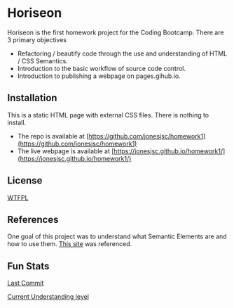 # Horiseon

Horiseon is the first homework project for the Coding Bootcamp.  There are 3 primary objectives
* Refactoring / beautify code through the use and understanding of HTML / CSS Semantics.
* Introduction to the basic workflow of source code control.
* Introduction to publishing a webpage on pages.gihub.io.

## Installation

This is a static HTML page with external CSS files.  There is nothing to install.  
* The repo is available at [https://github.com/jonesjsc/homework1](https://github.com/jonesjsc/homework1)
* The live webpage is available at [https://jonesjsc.github.io/homework1/](https://jonesjsc.github.io/homework1/)

## License
[WTFPL](https://choosealicense.com/licenses/wtfpl/)

## References
One goal of this project was to understand what Semantic Elements are and how to use them.  [This site](https://www.w3schools.com/html/html5_semantic_elements.asp) was referenced.

## Fun Stats
[Last Commit](https://img.shields.io/github/last-commit/jonesjsc/homework1)

[Current Understanding level](https://img.shields.io/badge/Understanding%20Level-Barely-yellow)